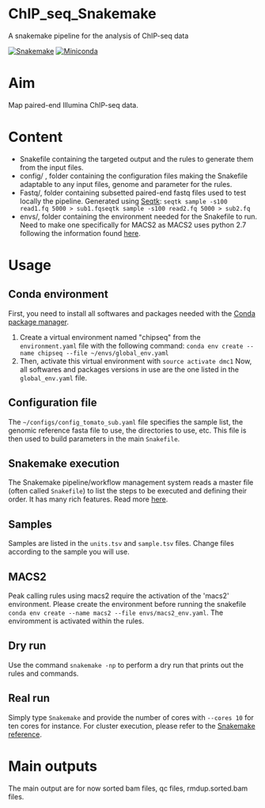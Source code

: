 # ChIP_seq_Snakemake
A snakemake pipeline for the analysis of ChIP-seq data

[![Snakemake](https://img.shields.io/badge/snakemake-≥5.2.0-brightgreen.svg)](https://snakemake.bitbucket.io)
[![Miniconda](https://img.shields.io/badge/miniconda-blue.svg)](https://conda.io/miniconda)

# Aim
Map paired-end Illumina ChIP-seq data.

# Content
- Snakefile containing the targeted output and the rules to generate them from the input files.
- config/ , folder containing the configuration files making the Snakefile adaptable to any input files, genome and parameter for the rules.
- Fastq/, folder containing subsetted paired-end fastq files used to test locally the pipeline. Generated using [Seqtk](https://github.com/lh3/seqtk): `seqtk sample -s100 read1.fq 5000 > sub1.fqseqtk sample -s100 read2.fq 5000 > sub2.fq`
- envs/, folder containing the environment needed for the Snakefile to run. Need to make one specifically for MACS2 as MACS2 uses python 2.7 following the information found [here](https://groups.google.com/forum/#!searchin/snakemake/macs%7Csort:relevance/snakemake/60txGSq81zE/NzCUTdJ_AQAJ).


# Usage

## Conda environment
First, you need to install all softwares and packages needed with the [Conda package manager](https://conda.io/docs/using/envs.html).
1. Create a virtual environment named "chipseq" from the `environment.yaml` file with the following command: `conda env create --name chipseq --file ~/envs/global_env.yaml`
2. Then, activate this virtual environment with `source activate dmc1`
Now, all softwares and packages versions in use are the one listed in the `global_env.yaml` file.

## Configuration file
The `~/configs/config_tomato_sub.yaml` file specifies the sample list, the genomic reference fasta file to use, the directories to use, etc. This file is then used to build parameters in the main `Snakefile`.

## Snakemake execution
The Snakemake pipeline/workflow management system reads a master file (often called `Snakefile`) to list the steps to be executed and defining their order.
It has many rich features. Read more [here](https://snakemake.readthedocs.io/en/stable/).

## Samples
Samples are listed in the `units.tsv` and `sample.tsv` files. Change files according to the sample you will use.

## MACS2
Peak calling rules using macs2 require the activation of the 'macs2' environment. Please create the environment before running the snakefile `conda env create --name macs2 --file envs/macs2_env.yaml`. The enviromment is activated within the rules.

## Dry run
Use the command `snakemake -np` to perform a dry run that prints out the rules and commands.

## Real run
Simply type `Snakemake` and provide the number of cores with `--cores 10` for ten cores for instance.
For cluster execution, please refer to the [Snakemake reference](https://snakemake.readthedocs.io/en/stable/executable.html#cluster-execution).

# Main outputs
The main output are for now sorted bam files, qc files, rmdup.sorted.bam files.
